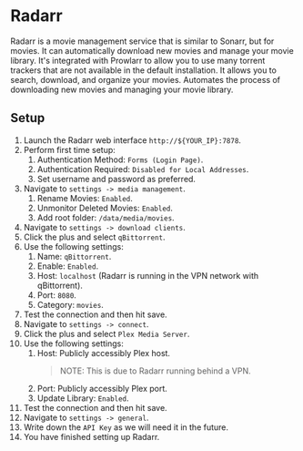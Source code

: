 # Radarr

Radarr is a movie management service that is similar to Sonarr, but for movies. It can automatically download new movies and manage your movie library. It's integrated with Prowlarr to allow you to use many torrent trackers that are not available in the default installation. It allows you to search, download, and organize your movies. Automates the process of downloading new movies and managing your movie library.

## Setup

1. Launch the Radarr web interface `http://${YOUR_IP}:7878`.
2. Perform first time setup:
   1. Authentication Method: `Forms (Login Page)`.
   2. Authentication Required: `Disabled for Local Addresses`.
   3. Set username and password as preferred.
3. Navigate to `settings -> media management`.
   1. Rename Movies: `Enabled`.
   2. Unmonitor Deleted Movies: `Enabled`.
   3. Add root folder: `/data/media/movies`.
4. Navigate to `settings -> download clients`.
5. Click the plus and select `qBittorrent`.
6. Use the following settings:
   1. Name: `qBittorrent`.
   2. Enable: `Enabled`.
   3. Host: `localhost` (Radarr is running in the VPN network with qBittorrent).
   4. Port: `8080`.
   5. Category: `movies`.
7. Test the connection and then hit save.
8. Navigate to `settings -> connect`.
9. Click the plus and select `Plex Media Server`.
10. Use the following settings:
    1. Host: Publicly accessibly Plex host.
       > NOTE: This is due to Radarr running behind a VPN.
    2. Port: Publicly accessibly Plex port.
    3. Update Library: `Enabled`.
11. Test the connection and then hit save.
12. Navigate to `settings -> general`.
13. Write down the `API Key` as we will need it in the future.
14. You have finished setting up Radarr.
